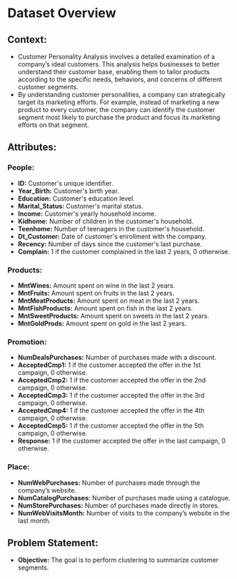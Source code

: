 # Dataset Overview

## Context:
* Customer Personality Analysis involves a detailed examination of a company’s ideal customers. This analysis helps businesses to better understand their customer base, enabling them to tailor products according to the specific needs, behaviors, and concerns of different customer segments.
* By understanding customer personalities, a company can strategically target its marketing efforts. For example, instead of marketing a new product to every customer, the company can identify the customer segment most likely to purchase the product and focus its marketing efforts on that segment.

## Attributes:

### People:
* **ID:** Customer's unique identifier.
* **Year_Birth:** Customer's birth year.
* **Education:** Customer's education level.
* **Marital_Status:** Customer's marital status.
* **Income:** Customer's yearly household income.
* **Kidhome:** Number of children in the customer's household.
* **Teenhome:** Number of teenagers in the customer's household.
* **Dt_Customer:** Date of customer's enrollment with the company.
* **Recency:** Number of days since the customer's last purchase.
* **Complain:** 1 if the customer complained in the last 2 years, 0 otherwise.

### Products:
* **MntWines:** Amount spent on wine in the last 2 years.
* **MntFruits:** Amount spent on fruits in the last 2 years.
* **MntMeatProducts:** Amount spent on meat in the last 2 years.
* **MntFishProducts:** Amount spent on fish in the last 2 years.
* **MntSweetProducts:** Amount spent on sweets in the last 2 years.
* **MntGoldProds:** Amount spent on gold in the last 2 years.

### Promotion:
* **NumDealsPurchases:** Number of purchases made with a discount.
* **AcceptedCmp1:** 1 if the customer accepted the offer in the 1st campaign, 0 otherwise.
* **AcceptedCmp2:** 1 if the customer accepted the offer in the 2nd campaign, 0 otherwise.
* **AcceptedCmp3:** 1 if the customer accepted the offer in the 3rd campaign, 0 otherwise.
* **AcceptedCmp4:** 1 if the customer accepted the offer in the 4th campaign, 0 otherwise.
* **AcceptedCmp5:** 1 if the customer accepted the offer in the 5th campaign, 0 otherwise.
* **Response:** 1 if the customer accepted the offer in the last campaign, 0 otherwise.

### Place:
* **NumWebPurchases:** Number of purchases made through the company’s website.
* **NumCatalogPurchases:** Number of purchases made using a catalogue.
* **NumStorePurchases:** Number of purchases made directly in stores.
* **NumWebVisitsMonth:** Number of visits to the company’s website in the last month.

## Problem Statement:
* **Objective:** The goal is to perform clustering to summarize customer segments.
